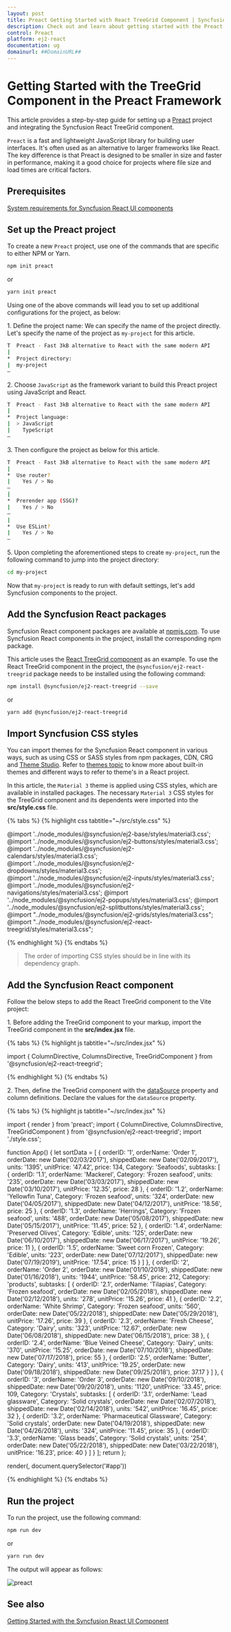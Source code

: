 ```yaml
---
layout: post
title: Preact Getting Started with React TreeGrid Component | Syncfusion
description: Check out and learn about getting started with the Preact Framework and React TreeGrid Component of Syncfusion Essential JS 2 and more details.
control: Preact
platform: ej2-react
documentation: ug
domainurl: ##DomainURL##
---
```


# Getting Started with the TreeGrid Component in the Preact Framework

This article provides a step-by-step guide for setting up a [Preact](https://preactjs.com/) project and integrating the Syncfusion React TreeGrid component.

`Preact` is a fast and lightweight JavaScript library for building user interfaces. It's often used as an alternative to larger frameworks like React. The key difference is that Preact is designed to be smaller in size and faster in performance, making it a good choice for projects where file size and load times are critical factors. 

## Prerequisites

[System requirements for Syncfusion React UI components](../system-requirement)

## Set up the Preact project

To create a new `Preact` project, use one of the commands that are specific to either NPM or Yarn.

```bash
npm init preact
```

or

```bash
yarn init preact
```

Using one of the above commands will lead you to set up additional configurations for the project, as below:

1\. Define the project name: We can specify the name of the project directly. Let's specify the name of the project as `my-project` for this article.

```bash
T  Preact - Fast 3kB alternative to React with the same modern API
|
*  Project directory:
|  my-project
—      
```

2\. Choose `JavaScript` as the framework variant to build this Preact project using JavaScript and React.

```bash
T  Preact - Fast 3kB alternative to React with the same modern API
|
*  Project language:
|  > JavaScript
|    TypeScript
—
```

3\. Then configure the project as below for this article.

```bash
T  Preact - Fast 3kB alternative to React with the same modern API
|
*  Use router?
|    Yes / > No
—
|
*  Prerender app (SSG)?
|    Yes / > No
—
|
*  Use ESLint?
|    Yes / > No
—
```

5\. Upon completing the aforementioned steps to create `my-project`, run the following command to jump into the project directory:

```bash
cd my-project
```

Now that `my-project` is ready to run with default settings, let's add Syncfusion components to the project.

## Add the Syncfusion React packages

Syncfusion React component packages are available at [npmjs.com](https://www.npmjs.com/search?q=ej2-react). To use Syncfusion React components in the project, install the corresponding npm package.

This article uses the [React TreeGrid component](https://www.syncfusion.com/react-components/react-tree-grid) as an example. To use the React TreeGrid component in the project, the `@syncfusion/ej2-react-treegrid` package needs to be installed using the following command:

```bash
npm install @syncfusion/ej2-react-treegrid --save
```

or

```bash
yarn add @syncfusion/ej2-react-treegrid
```

## Import Syncfusion CSS styles

You can import themes for the Syncfusion React component in various ways, such as using CSS or SASS styles from npm packages, CDN, CRG and [Theme Studio](https://ej2.syncfusion.com/react/documentation/appearance/theme-studio/). Refer to [themes topic](https://ej2.syncfusion.com/react/documentation/appearance/theme/) to know more about built-in themes and different ways to refer to theme's in a React project.

In this article, the `Material 3` theme is applied using CSS styles, which are available in installed packages. The necessary `Material 3` CSS styles for the TreeGrid component and its dependents were imported into the **src/style.css** file.

{% tabs %}
{% highlight css tabtitle="~/src/style.css" %}

@import '../node_modules/@syncfusion/ej2-base/styles/material3.css';  
@import '../node_modules/@syncfusion/ej2-buttons/styles/material3.css';  
@import '../node_modules/@syncfusion/ej2-calendars/styles/material3.css';  
@import '../node_modules/@syncfusion/ej2-dropdowns/styles/material3.css';  
@import '../node_modules/@syncfusion/ej2-inputs/styles/material3.css';  
@import '../node_modules/@syncfusion/ej2-navigations/styles/material3.css';
@import '../node_modules/@syncfusion/ej2-popups/styles/material3.css';
@import '../node_modules/@syncfusion/ej2-splitbuttons/styles/material3.css';
@import "../node_modules/@syncfusion/ej2-grids/styles/material3.css";
@import "../node_modules/@syncfusion/ej2-react-treegrid/styles/material3.css";

{% endhighlight %}
{% endtabs %}

> The order of importing CSS styles should be in line with its dependency graph.
## Add the Syncfusion React component

Follow the below steps to add the React TreeGrid component to the Vite project:

1\. Before adding the TreeGrid component to your markup, import the TreeGrid component in the **src/index.jsx** file.

{% tabs %}
{% highlight js tabtitle="~/src/index.jsx" %}

import { ColumnDirective, ColumnsDirective, TreeGridComponent } from '@syncfusion/ej2-react-treegrid';

{% endhighlight %}
{% endtabs %}

2\. Then, define the TreeGrid component with the [dataSource](https://helpej2.syncfusion.com/react/documentation/api/treegrid#datasource) property and column definitions. Declare the values for the `dataSource` property.

{% tabs %}
{% highlight js tabtitle="~/src/index.jsx" %}

import { render } from 'preact';
import { ColumnDirective, ColumnsDirective, TreeGridComponent } from '@syncfusion/ej2-react-treegrid';
import './style.css';

function App() {
	let sortData = [
		{
			orderID: '1',
			orderName: 'Order 1',
			orderDate: new Date('02/03/2017'),
			shippedDate: new Date('02/09/2017'),
			units: '1395',
			unitPrice: '47.42',
			price: 134,
			Category: 'Seafoods',
			subtasks: [
				{ orderID: '1.1', orderName: 'Mackerel', Category: 'Frozen seafood', units: '235',
					orderDate: new Date('03/03/2017'), shippedDate: new Date('03/10/2017'), unitPrice: '12.35', price: 28 },
				{ orderID: '1.2', orderName: 'Yellowfin Tuna', Category: 'Frozen seafood', units: '324',
					orderDate: new Date('04/05/2017'), shippedDate: new Date('04/12/2017'), unitPrice: '18.56', price: 25 },
				{ orderID: '1.3', orderName: 'Herrings', Category: 'Frozen seafood', units: '488',
					orderDate: new Date('05/08/2017'), shippedDate: new Date('05/15/2017'), unitPrice: '11.45', price: 52 },
				{ orderID: '1.4', orderName: 'Preserved Olives', Category: 'Edible', units: '125',
					orderDate: new Date('06/10/2017'), shippedDate: new Date('06/17/2017'), unitPrice: '19.26', price: 11 },
				{ orderID: '1.5', orderName: 'Sweet corn Frozen', Category: 'Edible', units: '223',
					orderDate: new Date('07/12/2017'), shippedDate: new Date('07/19/2019'), unitPrice: '17.54', price: 15 }
			]
		},
		{
			orderID: '2',
			orderName: 'Order 2',
			orderDate: new Date('01/10/2018'),
			shippedDate: new Date('01/16/2018'),
			units: '1944',
			unitPrice: '58.45',
			price: 212,
			Category: 'products',
			subtasks: [
				{ orderID: '2.1', orderName: 'Tilapias', Category: 'Frozen seafood',
					orderDate: new Date('02/05/2018'), shippedDate: new Date('02/12/2018'), units: '278', unitPrice: '15.26', price: 41 },
				{ orderID: '2.2', orderName: 'White Shrimp', Category: 'Frozen seafood', units: '560',
					orderDate: new Date('05/22/2018'), shippedDate: new Date('05/29/2018'), unitPrice: '17.26', price: 39 },
				{ orderID: '2.3', orderName: 'Fresh Cheese', Category: 'Dairy', units: '323', unitPrice: '12.67',
					orderDate: new Date('06/08/2018'), shippedDate: new Date('06/15/2018'), price: 38 },
				{ orderID: '2.4', orderName: 'Blue Veined Cheese', Category: 'Dairy', units: '370', unitPrice: '15.25',
					orderDate: new Date('07/10/2018'), shippedDate: new Date('07/17/2018'), price: 55 },
				{ orderID: '2.5', orderName: 'Butter', Category: 'Dairy', units: '413', unitPrice: '19.25',
					orderDate: new Date('09/18/2018'), shippedDate: new Date('09/25/2018'), price: 37.17 }
			]
		},
		{
			orderID: '3',
			orderName: 'Order 3',
			orderDate: new Date('09/10/2018'),
			shippedDate: new Date('09/20/2018'),
			units: '1120',
			unitPrice: '33.45',
			price: 109,
			Category: 'Crystals',
			subtasks: [
				{ orderID: '3.1', orderName: 'Lead glassware', Category: 'Solid crystals',
					orderDate: new Date('02/07/2018'), shippedDate: new Date('02/14/2018'), units: '542', unitPrice: '16.45', price: 32 },
				{ orderID: '3.2', orderName: 'Pharmaceutical Glassware', Category: 'Solid crystals',
					orderDate: new Date('04/19/2018'), shippedDate: new Date('04/26/2018'), units: '324', unitPrice: '11.45', price: 35 },
				{ orderID: '3.3', orderName: 'Glass beads', Category: 'Solid crystals', units: '254',
					orderDate: new Date('05/22/2018'), shippedDate: new Date('03/22/2018'), unitPrice: '16.23', price: 40 }
			]
		}
	];
    return <TreeGridComponent dataSource={sortData} treeColumnIndex={1} childMapping= 'subtasks'>
        <ColumnsDirective>
            <ColumnDirective field='Category' headerText='Category' width='150'/>
            <ColumnDirective field='orderName' headerText='Order Name' width='170'/>
            <ColumnDirective field='orderDate' headerText='Order Date' width='130' format='yMd' textAlign='Right' type='date' />
            <ColumnDirective field='price' headerText='Price' width='100' textAlign='Right' type='number' format='C0' />
        </ColumnsDirective>
    </TreeGridComponent>
};

render(<App />, document.querySelector('#app'))

{% endhighlight %}
{% endtabs %}

## Run the project

To run the project, use the following command:

```bash
npm run dev
```

or

```bash
yarn run dev
```

The output will appear as follows:

![preact](./images/preact.png)

## See also

[Getting Started with the Syncfusion React UI Component](../getting-started/quick-start)
